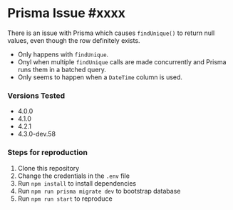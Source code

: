 # Prisma Issue #xxxx

There is an issue with Prisma which causes `findUnique()` to return null
values, even though the row definitely exists.

- Only happens with `findUnique`.
- Onyl when multiple `findUnique` calls are made concurrently and Prisma runs
  them in a batched query.
- Only seems to happen when a `DateTime` column is used.

### Versions Tested

- 4.0.0
- 4.1.0
- 4.2.1
- 4.3.0-dev.58
 
### Steps for reproduction

1. Clone this repository
2. Change the credentials in the `.env` file
4. Run `npm install` to install dependencies
3. Run `npm run prisma migrate dev` to bootstrap database
5. Run `npm run start` to reproduce

